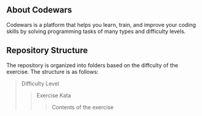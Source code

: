 ## About Codewars
Codewars is a platform that helps you learn, train, and improve your coding skills by solving programming tasks of many types and difficulty levels.

## Repository Structure
The repository is organized into folders based on the diffculty of the exercise. The structure is as follows:

> Difficulty Level
> > Exercise Kata
> > > Contents of the exercise
